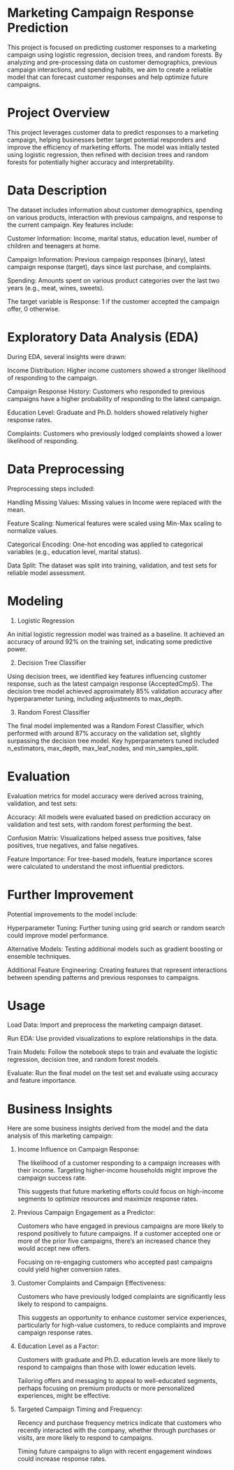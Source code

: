 # Marketing Campaign Response Prediction 

This project is focused on predicting customer responses to a marketing campaign using logistic regression, decision trees, and random forests. By analyzing and pre-processing data on customer demographics, previous campaign interactions, and spending habits, we aim to create a reliable model that can forecast customer responses and help optimize future campaigns.

# Project Overview

This project leverages customer data to predict responses to a marketing campaign, helping businesses better target potential responders and improve the efficiency of marketing efforts. The model was initially tested using logistic regression, then refined with decision trees and random forests for potentially higher accuracy and interpretability.

# Data Description

The dataset includes information about customer demographics, spending on various products, interaction with previous campaigns, and response to the current campaign. Key features include:

Customer Information: Income, marital status, education level, number of children and teenagers at home.

Campaign Information: Previous campaign responses (binary), latest campaign response (target), days since last purchase, and complaints.

Spending: Amounts spent on various product categories over the last two years (e.g., meat, wines, sweets).

The target variable is Response: 1 if the customer accepted the campaign offer, 0 otherwise.


# Exploratory Data Analysis (EDA)

During EDA, several insights were drawn:

Income Distribution: Higher income customers showed a stronger likelihood of responding to the campaign.

Campaign Response History: Customers who responded to previous campaigns have a higher probability of responding to the latest campaign.

Education Level: Graduate and Ph.D. holders showed relatively higher response rates.

Complaints: Customers who previously lodged complaints showed a lower likelihood of responding.

# Data Preprocessing

Preprocessing steps included:

Handling Missing Values: Missing values in Income were replaced with the mean.

Feature Scaling: Numerical features were scaled using Min-Max scaling to normalize values.

Categorical Encoding: One-hot encoding was applied to categorical variables (e.g., education level, marital status).

Data Split: The dataset was split into training, validation, and test sets for reliable model assessment.

# Modeling

1. Logistic Regression

An initial logistic regression model was trained as a baseline. It achieved an accuracy of around 92% on the training set, indicating some predictive power.

2. Decision Tree Classifier

Using decision trees, we identified key features influencing customer response, such as the latest campaign response (AcceptedCmp5). The decision tree model achieved approximately 85% validation accuracy after hyperparameter tuning, including adjustments to max_depth.

3. Random Forest Classifier

The final model implemented was a Random Forest Classifier, which performed with around 87% accuracy on the validation set, slightly surpassing the decision tree model. Key hyperparameters tuned included n_estimators, max_depth, max_leaf_nodes, and min_samples_split.

# Evaluation

Evaluation metrics for model accuracy were derived across training, validation, and test sets:

Accuracy: All models were evaluated based on prediction accuracy on validation and test sets, with random forest performing the best.

Confusion Matrix: Visualizations helped assess true positives, false positives, true negatives, and false negatives.

Feature Importance: For tree-based models, feature importance scores were calculated to understand the most influential predictors.

# Further Improvement

Potential improvements to the model include:

Hyperparameter Tuning: Further tuning using grid search or random search could improve model performance.

Alternative Models: Testing additional models such as gradient boosting or ensemble techniques.

Additional Feature Engineering: Creating features that represent interactions between spending patterns and previous responses to campaigns.

# Usage

Load Data: Import and preprocess the marketing campaign dataset.

Run EDA: Use provided visualizations to explore relationships in the data.

Train Models: Follow the notebook steps to train and evaluate the logistic regression, decision tree, and random forest models.

Evaluate: Run the final model on the test set and evaluate using accuracy and feature importance.

# Business Insights

Here are some business insights derived from the model and the data analysis of this marketing campaign:

1. Income Influence on Campaign Response:

   The likelihood of a customer responding to a campaign increases with their income. Targeting higher-income households might improve the campaign success rate.

   This suggests that future marketing efforts could focus on high-income segments to optimize resources and maximize response rates.

2. Previous Campaign Engagement as a Predictor:

   Customers who have engaged in previous campaigns are more likely to respond positively to future campaigns. If a customer accepted one or more of the prior five campaigns, there’s an increased chance they would accept new offers.

   Focusing on re-engaging customers who accepted past campaigns could yield higher conversion rates.

3. Customer Complaints and Campaign Effectiveness:

   Customers who have previously lodged complaints are significantly less likely to respond to campaigns.

   This suggests an opportunity to enhance customer service experiences, particularly for high-value customers, to reduce complaints and improve campaign response rates.

4. Education Level as a Factor:

   Customers with graduate and Ph.D. education levels are more likely to respond to campaigns than those with lower education levels.

   Tailoring offers and messaging to appeal to well-educated segments, perhaps focusing on premium products or more personalized experiences, might be effective.

5. Targeted Campaign Timing and Frequency:

   Recency and purchase frequency metrics indicate that customers who recently interacted with the company, whether through purchases or visits, are more likely to respond to campaigns.

   Timing future campaigns to align with recent engagement windows could increase response rates.

